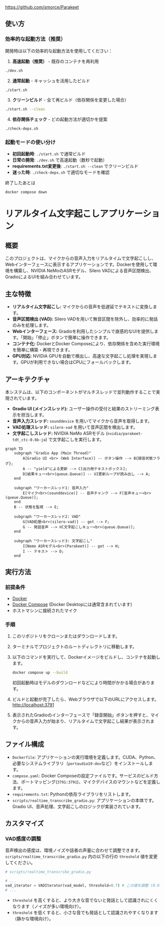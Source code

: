 https://github.com/smorce/Parakeet


## 使い方

### 効率的な起動方法（推奨）

開発時は以下の効率的な起動方法を使用してください：

1. **高速起動（推奨）** - 既存のコンテナを再利用
```bash
./dev.sh
```

2. **通常起動** - キャッシュを活用したビルド
```bash
./start.sh
```

3. **クリーンビルド** - 全て再ビルド（依存関係を変更した場合）
```bash
./start.sh --clean
```

4. **依存関係チェック** - どの起動方法が適切かを提案
```bash
./check-deps.sh
```

### 起動モードの使い分け

- **初回起動時**: `./start.sh` で通常ビルド
- **日常の開発**: `./dev.sh` で高速起動（数秒で起動）
- **requirements.txt変更後**: `./start.sh --clean` でクリーンビルド
- **迷った時**: `./check-deps.sh` で適切なモードを確認

終了したあとは
```bash
docker compose down
```


# リアルタイム文字起こしアプリケーション

## 概要

このプロジェクトは、マイクからの音声入力をリアルタイムで文字起こしし、Webインターフェースに表示するアプリケーションです。Dockerを使用して環境を構築し、NVIDIA NeMoのASRモデル、Silero VADによる音声区間検出、GradioによるUIを組み合わせています。

## 主な特徴

- **リアルタイム文字起こし:** マイクからの音声を低遅延でテキストに変換します。
- **音声区間検出 (VAD):** Silero VADを用いて無音区間を除外し、効率的に発話のみを処理します。
- **Webインターフェース:** Gradioを利用したシンプルで直感的なUIを提供します。「開始」「停止」ボタンで簡単に操作できます。
- **コンテナ化:** DockerとDocker Composeにより、依存関係を含めた実行環境を簡単に構築・再現できます。
- **GPU対応:** NVIDIA GPUを自動で検出し、高速な文字起こし処理を実現します。GPUが利用できない場合はCPUにフォールバックします。

## アーキテクチャ

本システムは、以下のコンポーネントがマルチスレッドで並列動作することで実現されています。

- **Gradio UI (メインスレッド):** ユーザー操作の受付と結果のストリーミング表示を担当します。
- **音声入力スレッド:** `sounddevice` を用いてマイクから音声を取得します。
- **VAD処理スレッド:** `silero-vad` を用いて音声区間を検出します。
- **文字起こしスレッド:** NVIDIA NeMo ASRモデル (`nvidia/parakeet-tdt_ctc-0.6b-ja`) で文字起こしを実行します。

```mermaid
graph TD
    subgraph "Gradio App (Main Thread)"
        A[Gradio UI <br> (Web Interface)] -- ボタン操作 --> B{録音状態フラグ};
        A -- "yield"による更新 --> C[出力用テキストボックス];
        D[結果キュー<br>(queue.Queue)] -- UI更新ループが読み出し --> A;
    end

    subgraph "ワーカースレッド1: 音声入力"
        E[マイク<br>(sounddevice)] -- 音声チャンク --> F[音声キュー<br>(queue.Queue)];
    end
    B -- 状態を監視 --> E;

    subgraph "ワーカースレッド2: VAD"
        G[VAD処理<br>(silero-vad)] -- get --> F;
        G -- 発話音声 --> H[文字起こしキュー<br>(queue.Queue)];
    end

    subgraph "ワーカースレッド3: 文字起こし"
        I[Nemo ASRモデル<br>(Parakeet)] -- get --> H;
        I -- テキスト --> D;
    end
```

## 実行方法

### 前提条件

- [Docker](https://www.docker.com/get-started)
- [Docker Compose](https://docs.docker.com/compose/install/) (Docker Desktopには通常含まれています)
- ホストマシンに接続されたマイク

### 手順

1.  このリポジトリをクローンまたはダウンロードします。

2.  ターミナルでプロジェクトのルートディレクトリに移動します。

3.  以下のコマンドを実行して、Dockerイメージをビルドし、コンテナを起動します。
    ```bash
    docker compose up --build
    ```
    初回起動時はモデルのダウンロードなどにより時間がかかる場合があります。

4.  ビルドと起動が完了したら、Webブラウザで以下のURLにアクセスします。
    [http://localhost:3791](http://localhost:3791)

5.  表示されたGradioのインターフェースで「録音開始」ボタンを押すと、マイクからの音声入力が始まり、リアルタイムで文字起こし結果が表示されます。

## ファイル構成

-   `Dockerfile`: アプリケーションの実行環境を定義します。CUDA、Python、必要なシステムライブラリ（`portaudio19-dev`など）をインストールします。
-   `compose.yaml`: Docker Composeの設定ファイルです。サービスのビルド方法、ポートマッピング(`3791:3791`)、マイクデバイスのマウントなどを定義します。
-   `requirements.txt`: Pythonの依存ライブラリをリストします。
-   `scripts/realtime_transcribe_gradio.py`: アプリケーションの本体です。Gradio UI、音声処理、文字起こしのロジックが実装されています。

## カスタマイズ

### VAD感度の調整

音声検出の感度は、環境ノイズや話者の声量に合わせて調整できます。
`scripts/realtime_transcribe_gradio.py` 内の以下の行の `threshold` 値を変更してください。

```python
# scripts/realtime_transcribe_gradio.py

# ...
vad_iterator = VADIterator(vad_model, threshold=0.7) # この値を調整 (0.0 ~ 1.0)
# ...
```

-   `threshold` を高くすると、より大きな音でないと発話として認識されにくくなります（ノイズが多い環境向け）。
-   `threshold` を低くすると、小さな音でも発話として認識されやすくなります（静かな環境向け）。

